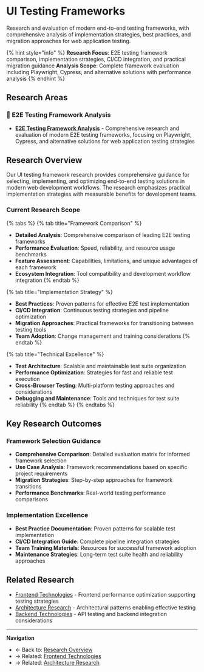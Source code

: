 # UI Testing Frameworks

Research and evaluation of modern end-to-end testing frameworks, with comprehensive analysis of implementation strategies, best practices, and migration approaches for web application testing.

{% hint style="info" %}
**Research Focus**: E2E testing framework comparison, implementation strategies, CI/CD integration, and practical migration guidance
**Analysis Scope**: Complete framework evaluation including Playwright, Cypress, and alternative solutions with performance analysis
{% endhint %}

## Research Areas

### 🧪 E2E Testing Framework Analysis
- **[E2E Testing Framework Analysis](e2e-testing-framework-analysis/README.md)** - Comprehensive research and evaluation of modern E2E testing frameworks, focusing on Playwright, Cypress, and alternative solutions for web application testing strategies

## Research Overview

Our UI testing framework research provides comprehensive guidance for selecting, implementing, and optimizing end-to-end testing solutions in modern web development workflows. The research emphasizes practical implementation strategies with measurable benefits for development teams.

### Current Research Scope

{% tabs %}
{% tab title="Framework Comparison" %}
- **Detailed Analysis**: Comprehensive comparison of leading E2E testing frameworks
- **Performance Evaluation**: Speed, reliability, and resource usage benchmarks
- **Feature Assessment**: Capabilities, limitations, and unique advantages of each framework
- **Ecosystem Integration**: Tool compatibility and development workflow integration
{% endtab %}

{% tab title="Implementation Strategy" %}
- **Best Practices**: Proven patterns for effective E2E test implementation
- **CI/CD Integration**: Continuous testing strategies and pipeline optimization
- **Migration Approaches**: Practical frameworks for transitioning between testing tools
- **Team Adoption**: Change management and training considerations
{% endtab %}

{% tab title="Technical Excellence" %}
- **Test Architecture**: Scalable and maintainable test suite organization
- **Performance Optimization**: Strategies for fast and reliable test execution
- **Cross-Browser Testing**: Multi-platform testing approaches and considerations
- **Debugging and Maintenance**: Tools and techniques for test suite reliability
{% endtab %}
{% endtabs %}

## Key Research Outcomes

### Framework Selection Guidance
- **Comprehensive Comparison**: Detailed evaluation matrix for informed framework selection
- **Use Case Analysis**: Framework recommendations based on specific project requirements
- **Migration Strategies**: Step-by-step approaches for framework transitions
- **Performance Benchmarks**: Real-world testing performance comparisons

### Implementation Excellence
- **Best Practice Documentation**: Proven patterns for scalable test implementation
- **CI/CD Integration Guide**: Complete pipeline integration strategies
- **Team Training Materials**: Resources for successful framework adoption
- **Maintenance Strategies**: Long-term test suite health and reliability approaches

## Related Research

- [Frontend Technologies](../frontend/README.md) - Frontend performance optimization supporting testing strategies
- [Architecture Research](../architecture/README.md) - Architectural patterns enabling effective testing
- [Backend Technologies](../backend/README.md) - API testing and backend integration considerations

---

**Navigation**
- ← Back to: [Research Overview](../README.md)
- → Related: [Frontend Technologies](../frontend/README.md)
- → Related: [Architecture Research](../architecture/README.md)
